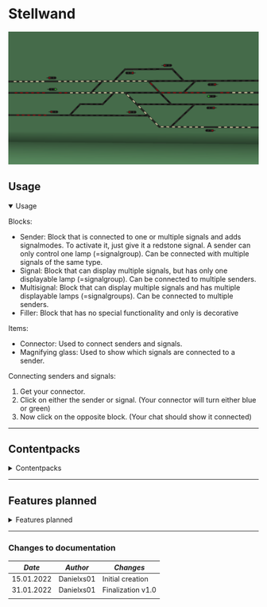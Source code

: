 # Stellwand

![Stellwand logo](stellwand.png)

## Usage

<details open>
<summary>Usage</summary>


Blocks:

* Sender: Block that is connected to one or multiple signals and adds signalmodes. To activate it, just give it a
  redstone signal. A sender can only control one lamp (=signalgroup). Can be connected with multiple signals of the same
  type.
* Signal: Block that can display multiple signals, but has only one displayable lamp (=signalgroup). Can be connected to
  multiple senders.
* Multisignal: Block that can display multiple signals and has multiple displayable lamps (=signalgroups). Can be
  connected to multiple senders.
* Filler: Block that has no special functionality and only is decorative

Items:

* Connector: Used to connect senders and signals.
* Magnifying glass: Used to show which signals are connected to a sender.

Connecting senders and signals:

1. Get your connector.
2. Click on either the sender or signal. (Your connector will turn either blue or green)
3. Now click on the opposite block. (Your chat should show it connected)

</details>
<hr>

## Contentpacks

<details>
<summary>Contentpacks</summary>

### Contentpacks available:

* Non right now, see the next chapter to change this. ;)

### Creating a contentpack:

[Documentation on how to create a contentpack](./contentpacks/Stellwand_Contentpacks.md)
</details>
<hr>

## Features planned

<details>
<summary>Features planned</summary>

* Buttons for interaction (currently in development)
* Sender with multiple functions (blinking)
* LandOfSignalsAPI containing methods for retrieving directionFrom/directionTo from all blocks available

</details>
<hr>

### Changes to documentation

| _Date_     | _Author_   | _Changes_         |
|------------|------------|-------------------|
| 15.01.2022 | Danielxs01 | Initial creation  |
| 31.01.2022 | Danielxs01 | Finalization v1.0 |
|            |            |                   |